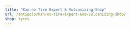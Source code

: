```yaml
---
title: "Kan-no Tire Expert & Vulcanizing Shop"
url: /antipolo/kan-no-tire-expert-and-vulcanizing-shop/
shop: tyres
---
```

